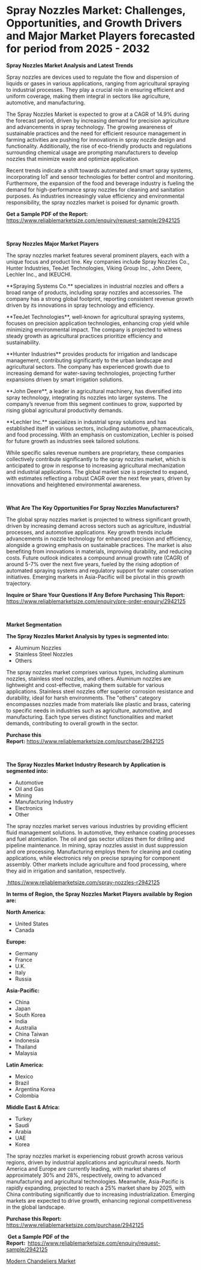 <p><h1>Spray Nozzles Market: Challenges, Opportunities, and Growth Drivers and Major Market Players forecasted for period from 2025 - 2032</h1></p><p><strong>Spray Nozzles Market Analysis and Latest Trends</strong></p>
<p><p>Spray nozzles are devices used to regulate the flow and dispersion of liquids or gases in various applications, ranging from agricultural spraying to industrial processes. They play a crucial role in ensuring efficient and uniform coverage, making them integral in sectors like agriculture, automotive, and manufacturing.</p><p>The Spray Nozzles Market is expected to grow at a CAGR of 14.9% during the forecast period, driven by increasing demand for precision agriculture and advancements in spray technology. The growing awareness of sustainable practices and the need for efficient resource management in farming activities are pushing for innovations in spray nozzle design and functionality. Additionally, the rise of eco-friendly products and regulations surrounding chemical usage are prompting manufacturers to develop nozzles that minimize waste and optimize application.</p><p>Recent trends indicate a shift towards automated and smart spray systems, incorporating IoT and sensor technologies for better control and monitoring. Furthermore, the expansion of the food and beverage industry is fueling the demand for high-performance spray nozzles for cleaning and sanitation purposes. As industries increasingly value efficiency and environmental responsibility, the spray nozzles market is poised for dynamic growth.</p></p>
<p><strong>Get a Sample PDF of the Report:&nbsp;</strong> <a href="https://www.reliablemarketsize.com/enquiry/request-sample/2942125?utm_campaign=2337&utm_medium=2&utm_source=Github&utm_content=ia&utm_term=15032025&utm_id=spray-nozzles">https://www.reliablemarketsize.com/enquiry/request-sample/2942125</a></p>
<p>&nbsp;</p>
<p><strong>Spray Nozzles Major Market Players</strong></p>
<p><p>The spray nozzles market features several prominent players, each with a unique focus and product line. Key companies include Spray Nozzles Co., Hunter Industries, TeeJet Technologies, Viking Group Inc., John Deere, Lechler Inc., and IKEUCHI. </p><p>**Spraying Systems Co.** specializes in industrial nozzles and offers a broad range of products, including spray nozzles and accessories. The company has a strong global footprint, reporting consistent revenue growth driven by its innovations in spray technology and efficiency. </p><p>**TeeJet Technologies**, well-known for agricultural spraying systems, focuses on precision application technologies, enhancing crop yield while minimizing environmental impact. The company is projected to witness steady growth as agricultural practices prioritize efficiency and sustainability.</p><p>**Hunter Industries** provides products for irrigation and landscape management, contributing significantly to the urban landscape and agricultural sectors. The company has experienced growth due to increasing demand for water-saving technologies, projecting further expansions driven by smart irrigation solutions.</p><p>**John Deere**, a leader in agricultural machinery, has diversified into spray technology, integrating its nozzles into larger systems. The company’s revenue from this segment continues to grow, supported by rising global agricultural productivity demands.</p><p>**Lechler Inc.** specializes in industrial spray solutions and has established itself in various sectors, including automotive, pharmaceuticals, and food processing. With an emphasis on customization, Lechler is poised for future growth as industries seek tailored solutions.</p><p>While specific sales revenue numbers are proprietary, these companies collectively contribute significantly to the spray nozzles market, which is anticipated to grow in response to increasing agricultural mechanization and industrial applications. The global market size is projected to expand, with estimates reflecting a robust CAGR over the next few years, driven by innovations and heightened environmental awareness.</p></p>
<p>&nbsp;</p>
<p><strong>What Are The Key Opportunities For Spray Nozzles Manufacturers?</strong></p>
<p><p>The global spray nozzles market is projected to witness significant growth, driven by increasing demand across sectors such as agriculture, industrial processes, and automotive applications. Key growth trends include advancements in nozzle technology for enhanced precision and efficiency, alongside a growing emphasis on sustainable practices. The market is also benefiting from innovations in materials, improving durability, and reducing costs. Future outlook indicates a compound annual growth rate (CAGR) of around 5-7% over the next five years, fueled by the rising adoption of automated spraying systems and regulatory support for water conservation initiatives. Emerging markets in Asia-Pacific will be pivotal in this growth trajectory.</p></p>
<p><strong>Inquire or Share Your Questions If Any Before Purchasing This Report:</strong> <a href="https://www.reliablemarketsize.com/enquiry/pre-order-enquiry/2942125?utm_campaign=2337&utm_medium=2&utm_source=Github&utm_content=ia&utm_term=15032025&utm_id=spray-nozzles">https://www.reliablemarketsize.com/enquiry/pre-order-enquiry/2942125</a></p>
<p>&nbsp;</p>
<p><strong>Market Segmentation</strong></p>
<p><strong>The Spray Nozzles Market Analysis by types is segmented into:</strong></p>
<p><ul><li>Aluminum Nozzles</li><li>Stainless Steel Nozzles</li><li>Others</li></ul></p>
<p><p>The spray nozzles market comprises various types, including aluminum nozzles, stainless steel nozzles, and others. Aluminum nozzles are lightweight and cost-effective, making them suitable for various applications. Stainless steel nozzles offer superior corrosion resistance and durability, ideal for harsh environments. The "others" category encompasses nozzles made from materials like plastic and brass, catering to specific needs in industries such as agriculture, automotive, and manufacturing. Each type serves distinct functionalities and market demands, contributing to overall growth in the sector.</p></p>
<p><strong>Purchase this Report:&nbsp;</strong><a href="https://www.reliablemarketsize.com/purchase/2942125?utm_campaign=2337&utm_medium=2&utm_source=Github&utm_content=ia&utm_term=15032025&utm_id=spray-nozzles">https://www.reliablemarketsize.com/purchase/2942125</a></p>
<p>&nbsp;</p>
<p><strong>The Spray Nozzles Market Industry Research by Application is segmented into:</strong></p>
<p><ul><li>Automotive</li><li>Oil and Gas</li><li>Mining</li><li>Manufacturing Industry</li><li>Electronics</li><li>Other</li></ul></p>
<p><p>The spray nozzles market serves various industries by providing efficient fluid management solutions. In automotive, they enhance coating processes and fuel atomization. The oil and gas sector utilizes them for drilling and pipeline maintenance. In mining, spray nozzles assist in dust suppression and ore processing. Manufacturing employs them for cleaning and coating applications, while electronics rely on precise spraying for component assembly. Other markets include agriculture and food processing, where they aid in irrigation and sanitation, respectively.</p></p>
<p><a href="https://www.reliablemarketsize.com/spray-nozzles-r2942125?utm_campaign=2337&utm_medium=2&utm_source=Github&utm_content=ia&utm_term=15032025&utm_id=spray-nozzles">&nbsp;https://www.reliablemarketsize.com/spray-nozzles-r2942125</a></p>
<p><strong>In terms of Region, the Spray Nozzles Market Players available by Region are:</strong></p>
<p>
    <p> <strong> North America: </strong>
        <ul>
            <li>United States</li>
            <li>Canada</li>
        </ul>
        </p> 
    <p> <strong> Europe: </strong>
        <ul>
            <li>Germany</li>
            <li>France</li>
            <li>U.K.</li>
            <li>Italy</li>
            <li>Russia</li>
        </ul>
        </p> 
    <p> <strong> Asia-Pacific: </strong>
        <ul>
            <li>China</li>
            <li>Japan</li>
            <li>South Korea</li>
            <li>India</li>
            <li>Australia</li>
            <li>China Taiwan</li>
            <li>Indonesia</li>
            <li>Thailand</li>
            <li>Malaysia</li>
        </ul>
        </p> 
    <p> <strong> Latin America: </strong>
        <ul>
            <li>Mexico</li>
            <li>Brazil</li>
            <li>Argentina Korea</li>
            <li>Colombia</li>
        </ul>
        </p> 
    <p> <strong> Middle East & Africa: </strong>
        <ul>
            <li>Turkey</li>
            <li>Saudi</li>
            <li>Arabia</li>
            <li>UAE</li>
            <li>Korea</li>
        </ul>
    </p>
    </p>
<p><p>The spray nozzles market is experiencing robust growth across various regions, driven by industrial applications and agricultural needs. North America and Europe are currently leading, with market shares of approximately 30% and 28%, respectively, owing to advanced manufacturing and agricultural technologies. Meanwhile, Asia-Pacific is rapidly expanding, projected to reach a 25% market share by 2025, with China contributing significantly due to increasing industrialization. Emerging markets are expected to drive growth, enhancing regional competitiveness in the global landscape.</p></p>
<p><strong>Purchase this Report: </strong><a href="https://www.reliablemarketsize.com/purchase/2942125?utm_campaign=2337&utm_medium=2&utm_source=Github&utm_content=ia&utm_term=15032025&utm_id=spray-nozzles">https://www.reliablemarketsize.com/purchase/2942125</a></p>
<p>&nbsp;<strong>Get a Sample PDF of the Report:&nbsp;&nbsp;</strong><a href="https://www.reliablemarketsize.com/enquiry/request-sample/2942125?utm_campaign=2337&utm_medium=2&utm_source=Github&utm_content=ia&utm_term=15032025&utm_id=spray-nozzles">https://www.reliablemarketsize.com/enquiry/request-sample/2942125</a></p>
<p><strong></strong></p>
<p><p><a href="https://github.com/lehumiston1971679/Market-Research-Report-List-1/blob/main/modern-chandeliers-market.md?utm_campaign=2337&utm_medium=2&utm_source=Github&utm_content=ia&utm_term=15032025&utm_id=spray-nozzles">Modern Chandeliers Market</a></p></p>